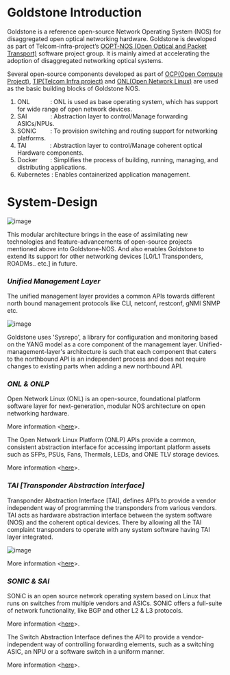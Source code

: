 # Goldstone Introduction

Goldstone is a reference open-source Network Operating System (NOS) for disaggregated open optical networking hardware. Goldstone is developed as part of Telcom-infra-project’s [OOPT-NOS (Open Optical and Packet Transport)](https://telecominfraproject.com/oopt/) software project group. It is mainly aimed at accelerating the adoption of disaggregated networking optical systems.

Several open-source components developed as part of [OCP(Open Compute Project)](https://www.opencompute.org/projects/networking), [TIP(Telcom Infra project)](https://telecominfraproject.com/oopt/) and [ONL(Open Network Linux)](http://opennetlinux.org/) are used as the basic building blocks of Goldstone NOS.
1. ONL &emsp; &ensp; &ensp; &nbsp;: ONL is used as base operating system, which has support for wide range of open network devices.
2. SAI &emsp; &ensp; &ensp; &ensp; : Abstraction layer to control/Manage forwarding ASICs/NPUs. 
3. SONIC &emsp; &ensp; : To provision switching and routing support for networking platforms.
4. TAI &emsp; &ensp; &ensp; &ensp; : Abstraction layer to control/Manage coherent optical Hardware components.
5. Docker &emsp; &nbsp; : Simplifies the process of building, running, managing, and distributing applications.
6. Kubernetes : Enables containerized application management.

# System-Design

![image](https://user-images.githubusercontent.com/36222193/161417226-5466d422-493b-423f-ac89-8b1f2e0333cc.png)

This modular architecture brings in the ease of assimilating new technologies and feature-advancements of open-source projects mentioned above into Goldstone-NOS. And also enables Goldstone to extend its support for other networking devices [L0/L1 Transponders, ROADMs.. etc.] in future.

### _Unified Management Layer_
The unified management layer provides a common APIs towards different north bound management protocols like CLI, netconf, restconf, gNMI SNMP etc.

![image](https://user-images.githubusercontent.com/36222193/161416077-02cb0a25-53ed-4222-9328-7cc5906bd723.png)

Goldstone uses 'Sysrepo', a library for configuration and monitoring based on the YANG model as a core component of the management layer.
Unified-management-layer's architecture is such that each component that caters to the northbound API is an independent process and does not require changes to existing parts when adding a new northbound API.

### _ONL & ONLP_
Open Network Linux (ONL) is an open-source, foundational platform software layer for next-generation, modular NOS architecture on open networking hardware.

More information <[here](http://opennetlinux.org/)>.

The Open Network Linux Platform (ONLP) APIs provide a common, consistent abstraction interface for accessing important platform assets such as SFPs, PSUs, Fans, Thermals, LEDs, and ONIE TLV storage devices.

More information <[here](https://opencomputeproject.github.io/OpenNetworkLinux/onlp/)>.

### _TAI [Transponder Abstraction Interface]_
Transponder Abstraction Interface [TAI], defines API’s to provide a vendor independent way of programming the transponders from various vendors. 
TAI acts as hardware abstraction interface between the system software (NOS) and the coherent optical devices. There by allowing all the TAI complaint transponders to operate with any system software having TAI layer integrated.

![image](https://user-images.githubusercontent.com/36222193/161417073-41f8cd78-a227-4bae-a300-aca49e4b4c2e.png)

More information <[here](https://github.com/Telecominfraproject/oopt-tai)>.

### _SONIC & SAI_
SONiC is an open source network operating system based on Linux that runs on switches from multiple vendors and ASICs. SONiC offers a full-suite of network functionality, like BGP and other L2 & L3 protocols.

More information <[here](https://azure.github.io/SONiC/)>.

The Switch Abstraction Interface defines the API to provide a vendor-independent way of controlling forwarding elements, such as a switching ASIC, an NPU or a software switch in a uniform manner.

More information <[here](https://github.com/opencomputeproject/SAI/wiki)>.


